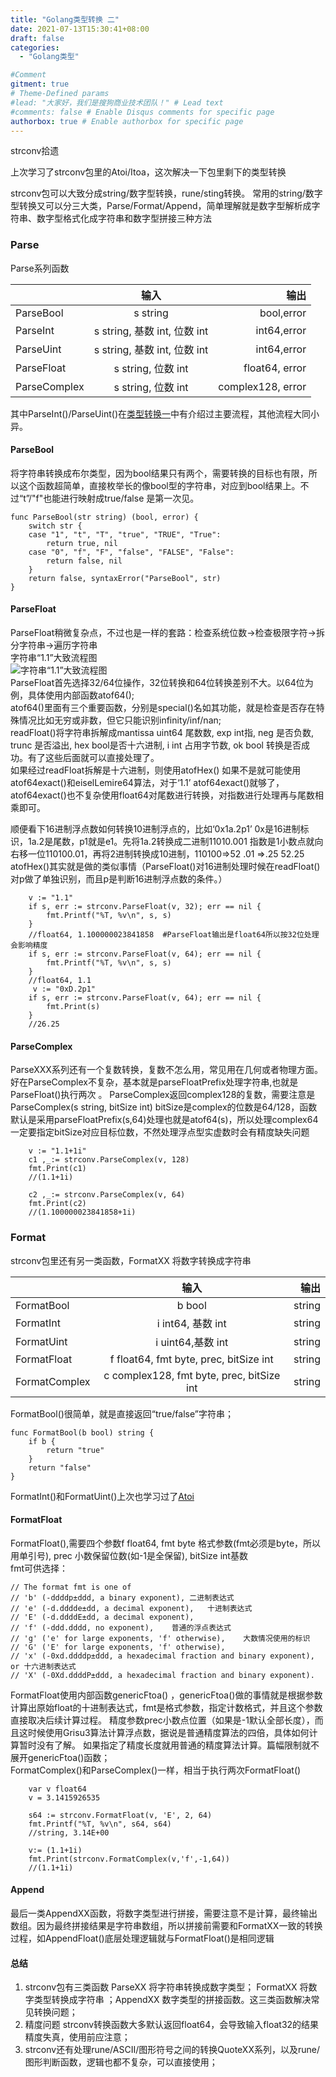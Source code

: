 ```yaml
---
title: "Golang类型转换 二"
date: 2021-07-13T15:30:41+08:00
draft: false
categories:
  - "Golang类型"

#Comment
gitment: true
# Theme-Defined params
#lead: "大家好，我们是搜狗商业技术团队！" # Lead text
#comments: false # Enable Disqus comments for specific page
authorbox: true # Enable authorbox for specific page
---
```

strconv拾遗  
<!--more-->
上次学习了strconv包里的Atoi/Itoa，这次解决一下包里剩下的类型转换  

strconv包可以大致分成string/数字型转换，rune/sting转换。  常用的string/数字型转换又可以分三大类，Parse/Format/Append，简单理解就是数字型解析成字符串、数字型格式化成字符串和数字型拼接三种方法  
### Parse 

Parse系列函数

|         |  输入 |     输出      | 
| :--------- | :--: | -----------: | 
| ParseBool     | s string  |  bool,error | 
| ParseInt   |  s string, 基数 int, 位数 int   |int64,error |
| ParseUint |  s string, 基数 int, 位数 int | int64,error |  
| ParseFloat |  s string, 位数 int  | float64, error|  
| ParseComplex | s string, 位数 int   | complex128, error |  

其中ParseInt()/ParseUint()在[类型转换一](/post/inside-golang/strconv1/)中有介绍过主要流程，其他流程大同小异。   
#### ParseBool 
将字符串转换成布尔类型，因为bool结果只有两个，需要转换的目标也有限，所以这个函数超简单，直接枚举长的像bool型的字符串，对应到bool结果上。不过“t”/"f"也能进行映射成true/false 是第一次见。
````
func ParseBool(str string) (bool, error) {
	switch str {
	case "1", "t", "T", "true", "TRUE", "True":
		return true, nil
	case "0", "f", "F", "false", "FALSE", "False":
		return false, nil
	}
	return false, syntaxError("ParseBool", str)
}
````

#### ParseFloat 
ParseFloat稍微复杂点，不过也是一样的套路：检查系统位数->检查极限字符->拆分字符串->遍历字符串  
字符串“1.1”大致流程图  
![字符串“1.1”大致流程图](/img/strconv1/strconvFloat1.png)  
ParseFloat首先选择32/64位操作，32位转换和64位转换差别不大。以64位为例，具体使用内部函数atof64();   
atof64()里面有三个重要函数，分别是special()名如其功能，就是检查是否存在特殊情况比如无穷或非数，但它只能识别infinity/inf/nan;   
readFloat()将字符串拆解成mantissa uint64 尾数数, exp int指, neg 是否负数, trunc 是否溢出, hex bool是否十六进制, i int 占用字节数, ok bool 转换是否成功。有了这些后面就可以直接处理了。  
如果经过readFloat拆解是十六进制，则使用atofHex()
如果不是就可能使用atof64exact()和eiselLemire64算法，对于‘1.1’ atof64exact()就够了，atof64exact()也不复杂使用float64对尾数进行转换，对指数进行处理再与尾数相乘即可。

顺便看下16进制浮点数如何转换10进制浮点的，比如‘0x1a.2p1’ 0x是16进制标识，1a.2是尾数，p1就是e1。先将1a.2转换成二进制11010.001 指数是1小数点就向右移一位110100.01，再将2进制转换成10进制，110100=>52 .01 =>.25 52.25 atofHex()其实就是做的类似事情（ParseFloat()对16进制处理时候在readFloat()对p做了单独识别，而且p是判断16进制浮点数的条件。）​
````
    v := "1.1"
	if s, err := strconv.ParseFloat(v, 32); err == nil {
		fmt.Printf("%T, %v\n", s, s)
	}
	//float64, 1.100000023841858  #ParseFloat输出是float64所以按32位处理会影响精度
	if s, err := strconv.ParseFloat(v, 64); err == nil {
		fmt.Printf("%T, %v\n", s, s)
	}
    //float64, 1.1
     v := "0xD.2p1"
    if s, err := strconv.ParseFloat(v, 64); err == nil {
		fmt.Print(s)
	}
    //26.25
````

#### ParseComplex
ParseXXX系列还有一个复数转换，复数不怎么用，常见用在几何或者物理方面。好在ParseComplex不复杂，基本就是parseFloatPrefix处理字符串,也就是ParseFloat()执行两次
。
ParseComplex返回complex128的复数，需要注意是ParseComplex(s string, bitSize int)  bitSize是complex的位数是64/128，函数默认是采用parseFloatPrefix(s,64)处理也就是atof64(s)，所以处理complex64一定要指定bitSize对应目标位数，不然处理浮点型实虚数时会有精度缺失问题  

````
    v := "1.1+1i"
	c1 ,_:= strconv.ParseComplex(v, 128)
	fmt.Print(c1)
	//(1.1+1i)

	c2 ,_:= strconv.ParseComplex(v, 64)
	fmt.Print(c2)
	//(1.100000023841858+1i)
````


### Format
strconv包里还有另一类函数，FormatXX 将数字转换成字符串   

|         |  输入 |     输出      |   
| :--------- | :--: | -----------: |
| FormatBool     |  b bool  |  string | 
| FormatInt   | i int64, 基数 int |  string|
| FormatUint |  i uint64,基数 int|string |  
| FormatFloat |  f float64, fmt byte, prec, bitSize int | string|  
| FormatComplex |  c complex128, fmt byte, prec, bitSize int  | string |  

FormatBool()很简单，就是直接返回“true/false”字符串；
````
func FormatBool(b bool) string {
	if b {
		return "true"
	}
	return "false"
}

````
FormatInt()和FormatUint()上次也学习过了[Atoi](/post/inside-golang/strconv1/)

#### FormatFloat  
FormatFloat(),需要四个参数f float64, fmt byte 格式参数(fmt必须是byte，所以用单引号), prec 小数保留位数(如-1是全保留), bitSize int基数  
fmt可供选择：  
````
// The format fmt is one of
// 'b' (-ddddp±ddd, a binary exponent), 二进制表达式
// 'e' (-d.dddde±dd, a decimal exponent),   十进制表达式
// 'E' (-d.ddddE±dd, a decimal exponent),
// 'f' (-ddd.dddd, no exponent),    普通的浮点表达式
// 'g' ('e' for large exponents, 'f' otherwise),    大数情况使用的标识
// 'G' ('E' for large exponents, 'f' otherwise),
// 'x' (-0xd.ddddp±ddd, a hexadecimal fraction and binary exponent), or 十六进制表达式
// 'X' (-0Xd.ddddP±ddd, a hexadecimal fraction and binary exponent).
````
FormatFloat使用内部函数genericFtoa() ，genericFtoa()做的事情就是根据参数计算出原始float的十进制表达式，fmt是格式参数，指定计数格式，并且这个参数直接取决后续计算过程。
精度参数prec小数点位置（如果是-1默认全部长度），而且这时候使用Grisu3算法计算浮点数，据说是普通精度算法的四倍，具体如何计算暂时没有了解。
如果指定了精度长度就用普通的精度算法计算。篇幅限制就不展开genericFtoa()函数；  
FormatComplex()和ParseComplex()一样，相当于执行两次FormatFloat()
````
	var v float64
	v = 3.1415926535

	s64 := strconv.FormatFloat(v, 'E', 2, 64)
	fmt.Printf("%T, %v\n", s64, s64)
	//string, 3.14E+00
	
	v:= (1.1+1i)
	fmt.Print(strconv.FormatComplex(v,'f',-1,64))
	//(1.1+1i)
````


#### Append
最后一类AppendXX函数，将数字类型进行拼接，需要注意不是计算，最终输出数组。因为最终拼接结果是字符串数组，所以拼接前需要和FormatXX一致的转换过程，如AppendFloat()底层处理逻辑就与FormatFloat()是相同逻辑


#### 总结
1. strconv包有三类函数 ParseXX 将字符串转换成数字类型； FormatXX 将数字类型转换成字符串 ；AppendXX 数字类型的拼接函数。这三类函数解决常见转换问题；  
2. 精度问题 strconv转换函数大多默认返回float64，会导致输入float32的结果精度失真，使用前应注意；  
3. strconv还有处理rune/ASCII/图形符号之间的转换QuoteXX系列，以及rune/图形判断函数，逻辑也都不复杂，可以直接使用；


